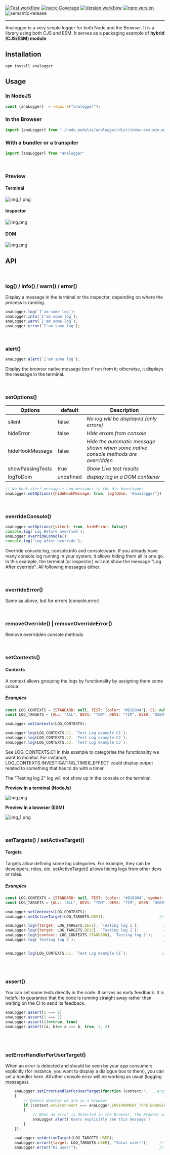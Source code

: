 
[![Test workflow](https://github.com/thimpat/analogger/actions/workflows/test.yml/badge.svg)](https://github.com/thimpat/analogger/blob/main/README.md)
[![nycrc Coverage](https://img.shields.io/nycrc/thimpat/analogger?preferredThreshold=lines)](https://github.com/thimpat/analogger/blob/main/README.md)
[![Version workflow](https://github.com/thimpat/analogger/actions/workflows/versioning.yml/badge.svg)](https://github.com/thimpat/analogger/blob/main/README.md)
[![npm version](https://badge.fury.io/js/analogger.svg)](https://www.npmjs.com/package/analogger)
<img alt="semantic-release" src="https://img.shields.io/badge/semantic--release-19.0.2-e10079?logo=semantic-release">

---

Analogger is a very simple logger for both Node and the Browser.
It is a library using both CJS and ESM.
It serves as a packaging example of **hybrid (CJS/ESM) module**.

## Installation

```shell
npm install analogger
```

## Usage

### In NodeJS

```javascript
const {anaLogger}  = require("analogger");
```

### In the Browser

```javascript
import {anaLogger} from "./node_modules/analogger/dist/index-esm.min.mjs";
```

### With a bundler or a transpiler

```javascript
import {anaLogger} from "analogger"
```

<br/>

### Preview

#### Terminal
![img_1.png](https://github.com/thimpat/analogger/blob/main/docs/images/img_3.png)

#### Inspector
![img.png](https://github.com/thimpat/analogger/blob/main/docs/images/img_2.png)

#### DOM
![img.png](https://github.com/thimpat/analogger/blob/main/docs/images/img_4.png)
<br/>

## API

<br/>

### log() / info() / warn() / error()

Display a message in the terminal or the inspector, depending on where the process is running.

```javascript
anaLogger.log(`I'am some log`);
anaLogger.info(`I'am some log`);
anaLogger.warn(`I'am some log`);
anaLogger.error(`I'am some log`);
```
<br/>

### alert()

```javascript
anaLogger.alert(`I'am some log`);
```

Display the browser native message box if run from it; otherwise, it displays the message in the terminal.

<br/>

### setOptions()


| **Options**        | **default** | **Description**                                                                    | 
|--------------------|-------------|------------------------------------------------------------------------------------|
| silent             | false       | _No log will be displayed (only errors)_                                           |
| hideError          | false       | _Hide errors from console_                                                         |              
| hideHookMessage    | false       | _Hide the automatic message shown when some native console methods are overridden_ |
| showPassingTests   | true        | _Show Live test results_                                                           |           
| logToDom           | undefined       | _display log in a DOM container_                                                   |


```javascript
// No hook alert message + Log messages in the div #analogger
anaLogger.setOptions({hideHookMessage: true, logToDom: "#analogger"})
```

<br/>

### overrideConsole()

```javascript
anaLogger.setOptions({silent: true, hideError: false})
console.log(`Log Before override`);
anaLogger.overrideConsole()
console.log(`Log After override`);
```

Override console.log, console.info and console.warn. If you already have many console.log running in your system,
it allows hiding them all in one go.
In this example, the terminal (or inspector) will not show the message "Log After override". All following messages
either.

<br/>

### overrideError()

Same as above, but for errors (console.error)

<br/>

### removeOverride() | removeOverrideError()

Remove overridden console methods

<br/>

### setContexts()

#### Contexts

A context allows grouping the logs by functionality by assigning them some colour.


##### Examples

```javascript
const LOG_CONTEXTS = {STANDARD: null, TEST: {color: "#B18904"}, C1: null, C2: null, C3: null, DEFAULT: {}}
const LOG_TARGETS = {ALL: "ALL", DEV1: "TOM", DEV2: "TIM", USER: "USER"};

anaLogger.setContexts(LOG_CONTEXTS);

anaLogger.log(LOG_CONTEXTS.C1, `Test Log example C1`);
anaLogger.log(LOG_CONTEXTS.C2, `Test Log example C2`);
anaLogger.log(LOG_CONTEXTS.C3, `Test Log example C3`);
```

See LOG_CONTEXTS.C1 in this example to categorise the functionality we want to monitor.
For instance, LOG_CONTEXTS.INVESTIGATING_TIMER_EFFECT could display output related to something that has to
do with a timer.

The "Testing log 2" log will not show up in the console or the terminal.

**Preview In a terminal (NodeJs)**

![img.png](https://github.com/thimpat/analogger/blob/main/docs/images/img.png)

**Preview In a browser (ESM)**

![img_1.png](https://github.com/thimpat/analogger/blob/main/docs/images/img_1.png)


<br/>

### setTargets() / setActiveTarget()

#### Targets

Targets allow defining some log categories. For example, they can be developers, roles, etc.
setActiveTarget() allows hiding logs from other devs or roles.

##### Examples

```javascript
const LOG_CONTEXTS = {STANDARD: null, TEST: {color: "#B18904", symbol: "⏰"}, C1: null, C2: null, C3: null, DEFAULT: {}}
const LOG_TARGETS = {ALL: "ALL", DEV1: "TOM", DEV2: "TIM", USER: "USER"};

anaLogger.setContexts(LOG_CONTEXTS);
anaLogger.setActiveTarget(LOG_TARGETS.DEV1);                        // <- You are DEV1 

anaLogger.log({target: LOG_TARGETS.DEV1}, `Testing log 1`);           // You will see this
anaLogger.log({target: LOG_TARGETS.DEV2}, `Testing log 2`);           // You will not see this
anaLogger.log({context: LOG_CONTEXTS.STANDARD}, `Testing log 3`);     // You will see this    
anaLogger.log(`Testing log 4`);                                       // You will see this. No context = LOG_CONTEXTS.ALL


anaLogger.log(LOG_CONTEXTS.C1, `Test Log example C1`);               // You will see this
```

<br/><br/>

### assert()

You can set some tests directly in the code. It serves as early feedback.
It is helpful to guarantee that the code is running straight away rather than waiting on the CI to send its feedback.


```javascript
anaLogger.assert(1 === 1)
anaLogger.assert(1 === 2)
anaLogger.assert(()=>true, true)
anaLogger.assert((a, b)=> a === b, true, 2, 2)
```

<br/><br/>

### setErrorHandlerForUserTarget()

When an error is detected and should be seen by your app consumers explicitly (for instance, you want to display a 
dialogue box
to them), you can set a handler here. All other console.error will be working as usual (logging messages). 

```javascript
    anaLogger.setErrorHandlerForUserTarget(function (context/*, ...args*/)
    {
        // Detect whether we are in a browser
        if (context.environnment === anaLogger.ENVIRONMENT_TYPE.BROWSER)
        {
            // When an error is detected in the Browser, the Browser will see this message
            anaLogger.alert(`Users explicitly see this message`)
        }
    });

    anaLogger.setActiveTarget(LOG_TARGETS.USER);
    anaLogger.error({target: LOG_TARGETS.USER}, "Salut user!");     // Display an alert box
    anaLogger.error("Hi user!");                                    // Log the message to the inspector
```
